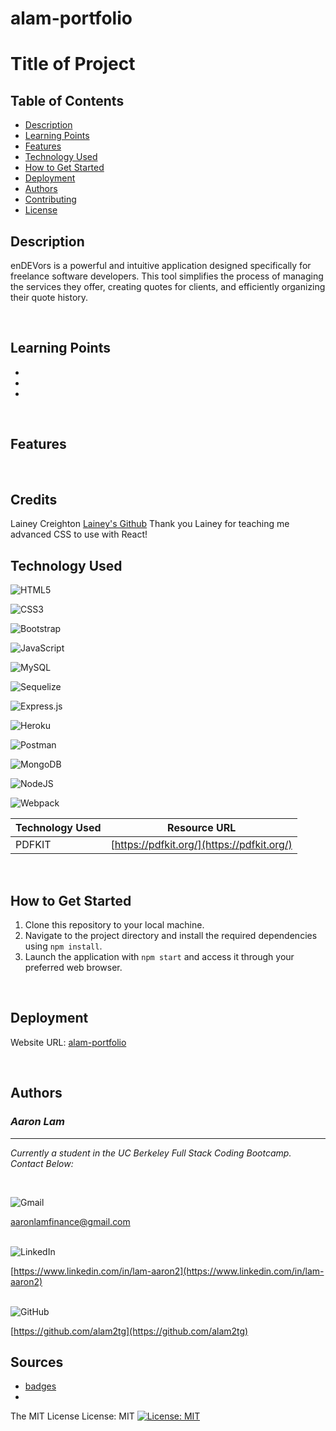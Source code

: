 # alam-portfolio

# Title of Project

## Table of Contents
- [Description](#description)
- [Learning Points](#learning-points)
- [Features](#features)
- [Technology Used](#technology-used)
- [How to Get Started](#how-to-get-started)
- [Deployment](#deployment)
- [Authors](#authors)
- [Contributing](#contributing)
- [License](#license)

## Description

 enDEVors is a powerful and intuitive application designed specifically for freelance software developers. This tool simplifies the process of managing the services they offer, creating quotes for clients, and efficiently organizing their quote history.

<br>

## Learning Points

- 
-
-

<br>

## Features



<br>

## Credits
Lainey Creighton 
[Lainey's Github](github.com/laineycreighton)
Thank you Lainey for teaching me advanced CSS to use with React!

## Technology Used   

![HTML5](https://img.shields.io/badge/html5-%23E34F26.svg?style=for-the-badge&logo=html5&logoColor=white)
<br>

![CSS3](https://img.shields.io/badge/css3-%231572B6.svg?style=for-the-badge&logo=css3&logoColor=white)
<br>

![Bootstrap](https://img.shields.io/badge/bootstrap-%238511FA.svg?style=for-the-badge&logo=bootstrap&logoColor=white)
<br>

![JavaScript](https://img.shields.io/badge/javascript-%23323330.svg?style=for-the-badge&logo=javascript&logoColor=%23F7DF1E)
<br>

![MySQL](https://img.shields.io/badge/mysql-%2300f.svg?style=for-the-badge&logo=mysql&logoColor=white)
<br>

![Sequelize](https://img.shields.io/badge/Sequelize-52B0E7?style=for-the-badge&logo=Sequelize&logoColor=white)
<br>

![Express.js](https://img.shields.io/badge/express.js-%23404d59.svg?style=for-the-badge&logo=express&logoColor=%2361DAFB)
<br>

![Heroku](https://img.shields.io/badge/heroku-%23430098.svg?style=for-the-badge&logo=heroku&logoColor=white)
<br>

![Postman](https://img.shields.io/badge/Postman-FF6C37?style=for-the-badge&logo=postman&logoColor=white)
<br>

![MongoDB](https://img.shields.io/badge/MongoDB-%234ea94b.svg?style=for-the-badge&logo=mongodb&logoColor=white)
<br>

![NodeJS](https://img.shields.io/badge/node.js-6DA55F?style=for-the-badge&logo=node.js&logoColor=white)
<br>

![Webpack](https://img.shields.io/badge/webpack-%238DD6F9.svg?style=for-the-badge&logo=webpack&logoColor=black)

| Technology Used | Resource URL                                                      |
| --------------- | ----------------------------------------------------------------- |
| PDFKIT | [https://pdfkit.org/](https://pdfkit.org/) |

<br>

## How to Get Started

1. Clone this repository to your local machine.
2. Navigate to the project directory and install the required dependencies using `npm install`.
3. Launch the application with `npm start` and access it through your preferred web browser.
<br>

## Deployment

Website URL: [alam-portfolio](https://https://alam2tg-react-portfolio.netlify.app/)

<br>

## Authors

### *__Aaron Lam__*
---
_Currently a student in the UC Berkeley Full Stack Coding Bootcamp. Contact Below:_

<br>

![Gmail](https://img.shields.io/badge/Gmail-D14836?style=for-the-badge&logo=gmail&logoColor=white)
<br>

[aaronlamfinance@gmail.com](aaronlamfinance@gmail.com)
<br>
<br>

![LinkedIn](https://img.shields.io/badge/linkedin-%230077B5.svg?style=for-the-badge&logo=linkedin&logoColor=white)
<br>

[https://www.linkedin.com/in/lam-aaron2](https://www.linkedin.com/in/lam-aaron2)
<br>
<br>

![GitHub](https://img.shields.io/badge/github-%23121011.svg?style=for-the-badge&logo=github&logoColor=white)
<br>

[https://github.com/alam2tg](https://github.com/alam2tg)
<br>

## Sources

* [badges](https://github.com/Ileriayo/markdown-badges)
*


The MIT License
License: MIT
[![License: MIT](https://img.shields.io/badge/License-MIT-yellow.svg)](https://opensource.org/licenses/MIT)